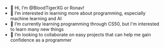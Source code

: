 - 👋 Hi, I’m @BloodTigerXG or Ronav!
- 👀 I’m interested in learning more about programming, especially machine learning and AI
- 🌱 I’m currently learning programming through CS50, but I'm interested to learn many new things
- 💞️ I’m looking to collaborate on easy projects that can help me gain confidence as a programmer

<!---
BloodTigerXG/BloodTigerXG is a ✨ special ✨ repository because its `README.md` (this file) appears on your GitHub profile.
You can click the Preview link to take a look at your changes.
--->
